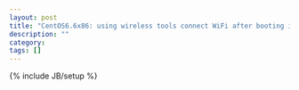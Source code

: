 ```yaml
---
layout: post
title: "CentOS6.6x86: using wireless tools connect WiFi after booting into text mode"
description: ""
category: 
tags: []
---
```

{% include JB/setup %}


